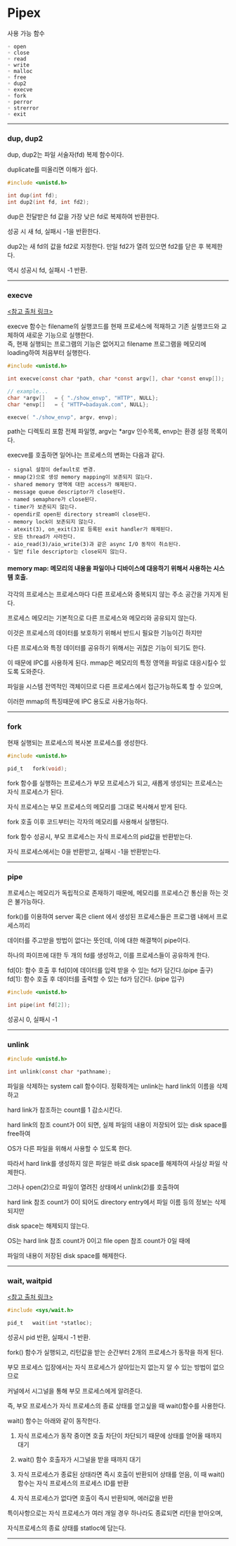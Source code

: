 # Pipex

사용 가능 함수

```
◦ open
◦ close
◦ read
◦ write
◦ malloc
◦ free
◦ dup2
◦ execve
◦ fork
◦ perror
◦ strerror
◦ exit
```

---

### dup, dup2

dup, dup2는 파일 서술자(fd) 복제 함수이다.

duplicate를 떠올리면 이해가 쉽다.

```c
#include <unistd.h>

int	dup(int fd);
int	dup2(int fd, int fd2);

```

dup은 전달받은 fd 값을 가장 낮은 fd로 복제하여 반환한다.

성공 시 새 fd, 실패시 -1을 반환한다.

dup2는 새 fd의 값을 fd2로 지정한다. 만일 fd2가 열려 있으면 fd2를 닫은 후 복제한다.

역시 성공시 fd, 실패시 -1 반환.

---

### execve

[<참고 출처 링크>](https://www.it-note.kr/157)

execve 함수는 filename의 실행코드를 현재 프로세스에 적재하고 기존 실행코드와 교체하여 새로운 기능으로 실행한다.  
즉, 현재 실행되는 프로그램의 기능은 없어지고 filename 프로그램을 메모리에 loading하여 처음부터 실행한다.

```c
#include <unistd.h>

int	execve(const char *path, char *const argv[], char *const envp[]);

// example...
char *argv[]   = { "./show_envp", "HTTP", NULL};
char *envp[]   = { "HTTP=badayak.com", NULL};

execve( "./show_envp", argv, envp);
```

path는 디렉토리 포함 전체 파일명, argv는 \*argv 인수목록, envp는 환경 설정 목록이다.

execve를 호출하면 일어나는 프로세스의 변화는 다음과 같다.

```
- signal 설정이 default로 변경.
- mmap(2)으로 생성 memory mapping이 보존되지 않는다.
- shared memory 영역에 대한 access가 해제된다.
- message queue descriptor가 close된다.
- named semaphore가 close된다.
- timer가 보존되지 않는다.
- opendir로 open된 directory stream이 close된다.
- memory lock이 보존되지 않는다.
- atexit(3), on_exit(3)로 등록된 exit handler가 해제된다.
- 모든 thread가 사라진다.
- aio_read(3)/aio_write(3)과 같은 async I/O 동작이 취소된다.
- 일반 file descriptor는 close되지 않는다.
```

#### memory map: 메모리의 내용을 파일이나 디바이스에 대응하기 위해서 사용하는 시스템 호출.

각각의 프로세스는 프로세스마다 다른 프로세스와 중복되지 않는 주소 공간을 가지게 된다.

프로세스 메모리는 기본적으로 다른 프로세스와 메모리와 공유되지 않는다.

이것은 프로세스의 데이터를 보호하기 위해서 반드시 필요한 기능이긴 하지만

다른 프로세스와 특정 데이터를 공유하기 위해서는 귀찮은 기능이 되기도 한다.

이 때문에 IPC를 사용하게 된다. mmap은 메모리의 특정 영역을 파일로 대응시킬수 있도록 도와준다.

파일을 시스템 전역적인 객체이므로 다른 프로세스에서 접근가능하도록 할 수 있으며,

이러한 mmap의 특징때문에 IPC 용도로 사용가능하다.

---

### fork

현재 실행되는 프로세스의 복사본 프로세스를 생성한다.

```c
#include <unistd.h>

pid_t	fork(void);
```

fork 함수를 실행하는 프로세스가 부모 프로세스가 되고, 새롭게 생성되는 프로세스는 자식 프로세스가 된다.

자식 프로세스는 부모 프로세스의 메모리를 그대로 복사해서 받게 된다.

fork 호출 이후 코드부터는 각자의 메모리를 사용해서 실행된다.

fork 함수 성공시, 부모 프로세스는 자식 프로세스의 pid값을 반환받는다.

자식 프로세스에서는 0을 반환받고, 실패시 -1을 반환받는다.

---

### pipe

프로세스는 메모리가 독립적으로 존재하기 때문에, 메모리를 프로세스간 통신을 하는 것은 불가능하다.

fork()를 이용하여 server 혹은 client 에서 생성된 프로세스들은 프로그램 내에서 프로세스끼리

데이터를 주고받을 방법이 없다는 뜻인데, 이에 대한 해결책이 pipe이다.

하나의 파이프에 대한 두 개의 fd를 생성하고, 이를 프로세스들이 공유하게 한다.

fd[0]: 함수 호출 후 fd[0]에 데이터를 입력 받을 수 있는 fd가 담긴다.(pipe 출구)
fd[1]: 함수 호출 후 데이터를 출력할 수 있는 fd가 담긴다. (pipe 입구)

```c
#include <unistd.h>

int	pipe(int fd[2]);
```

성공시 0, 실패시 -1

---

### unlink

```c
#include <unistd.h>

int	unlink(const char *pathname);
```

파일을 삭제하는 system call 함수이다. 정확하게는 unlink는 hard link의 이름을 삭제하고

hard link가 참조하는 count를 1 감소시킨다.

hard link의 참조 count가 0이 되면, 실제 파일의 내용이 저장되어 있는 disk space를 free하여

OS가 다른 파일을 위해서 사용할 수 있도록 한다.

따라서 hard link를 생성하지 않은 파일은 바로 disk space를 해제하여 사실상 파일 삭제한다.

그러나 open(2)으로 파일이 열려진 상태에서 unlink(2)를 호출하여

hard link 참조 count가 0이 되어도 directory entry에서 파일 이름 등의 정보는 삭제되지만

disk space는 해제되지 않는다.

OS는 hard link 참조 count가 0이고 file open 참조 count가 0일 때에

파일의 내용이 저장된 disk space를 해제한다.

---

### wait, waitpid

[<참고 출처 링크>](https://codetravel.tistory.com/30)

```c
#include <sys/wait.h>

pid_t	wait(int *statloc);
```

성공시 pid 반환, 실패시 -1 반환.

fork() 함수가 실행되고, 리턴값을 받는 순간부터 2개의 프로세스가 동작을 하게 된다.

부모 프로세스 입장에서는 자식 프로세스가 살아있는지 없는지 알 수 있는 방법이 없으므로

커널에서 시그널을 통해 부모 프로세스에게 알려준다.

즉, 부모 프로세스가 자식 프로세스의 종료 상태를 얻고싶을 때 wait()함수를 사용한다.

wait() 함수는 아래와 같이 동작한다.

1. 자식 프로세스가 동작 중이면 호출 차단이 차단되기 때문에 상태를 얻어올 때까지 대기

2. wait() 함수 호출자가 시그널을 받을 때까지 대기

3. 자식 프로세스가 종료된 상태라면 즉시 호출이 반환되어 상태를 얻음, 이 때 wait() 함수는 자식 프로세스의 프로세스 ID를 반환

4. 자식 프로세스가 없다면 호출이 즉시 반환되며, 에러값을 반환

특이사항으로는 자식 프로세스가 여러 개일 경우 하나라도 종료되면 리턴을 받아오며,

자식프로세스의 종료 상태를 statloc에 담는다.

---

